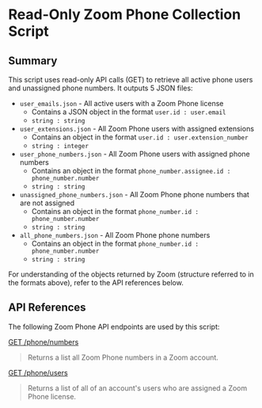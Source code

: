 # Read-Only Zoom Phone Collection Script

## Summary

This script uses read-only API calls (GET) to retrieve all active phone users and unassigned phone numbers.  It outputs 5 JSON files:

 - `user_emails.json` - All active users with a Zoom Phone license
	 - Contains a JSON object in the format `user.id : user.email`
     - `string : string`
- `user_extensions.json` - All Zoom Phone users with assigned extensions
	- Contains an object in the format `user.id : user.extension_number`
    - `string : integer`
- `user_phone_numbers.json` - All Zoom Phone users with assigned phone numbers
	- Contains an object in the format `phone_number.assignee.id : phone_number.number`
    - `string : string`
- `unassigned_phone_numbers.json` - All Zoom Phone phone numbers that are not assigned
    - Contains an object in the format `phone_number.id : phone_number.number`
    - `string : string`
- `all_phone_numbers.json` - All Zoom Phone phone numbers
    - Contains an object in the format `phone_number.id : phone_number.number`
    - `string : string`

For understanding of the objects returned by Zoom (structure referred to in the formats above), refer to the API references below.


## API References
The following Zoom Phone API endpoints are used by this script:

[GET  /phone/numbers](https://developers.zoom.us/docs/api/rest/reference/phone/methods/#operation/listAccountPhoneNumbers)

> Returns a list all Zoom Phone numbers in a Zoom account.

[GET  /phone/users](https://developers.zoom.us/docs/api/rest/reference/phone/methods/#operation/listPhoneUsers)

> Returns a list of all of an account's users who are assigned a Zoom Phone license.